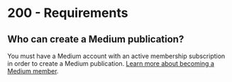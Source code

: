 # 200 - Requirements

## Who can create a Medium publication?

You must have a Medium account with an active membership subscription in order to create a Medium publication. [Learn more about becoming a Medium member](https://help.medium.com/hc/en-us/articles/115004545567).
